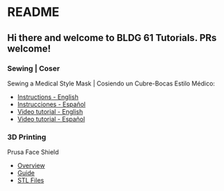 # README


## Hi there and welcome to BLDG 61 Tutorials. PRs welcome!


### Sewing | Coser
Sewing a Medical Style Mask | Cosiendo un Cubre-Bocas Estilo Médico:
  * [Instructions - English](./sewing/medicalStyleMasks.pdf)
  * [Instrucciones - Español](./sewing/medicalStyleMasks-Español.pdf)
  * [Video tutorial - English](https://www.youtube.com/watch?v=OILXsg9-4OA)
  * [Video tutorial - Español](https://www.youtube.com/watch?v=m2AjrtiOWVA&t)

### 3D Printing
Prusa Face Shield
  * [Overview](./3dPrinting/PrusaFaceShield/README.md)
  * [Guide](./3dPrinting/PrusaFaceShield/PrusaFaceShieldGuide.md)
  * [STL Files](./3dPrinting/PrusaFaceShield/STLFiles)
